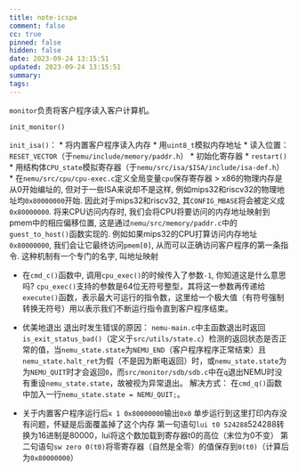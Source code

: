 ```yaml
---
title: note-icspa
comment: false
cc: true
pinned: false
hidden: false
date: 2023-09-24 13:15:51
updated: 2023-09-24 13:15:51
summary:
tags:
---
```


`monitor`负责将客户程序读入客户计算机。

`init_monitor()`

`init_isa()`：
    * 将内置客户程序读入内存
        * 用`uint8_t`模拟内存地址
        * 读入位置：`RESET_VECTOR`（于`nemu/include/memory/paddr.h`）
    * 初始化寄存器
        * `restart()`
        * 用结构体`CPU_state`模拟寄存器（于`nemu/src/isa/$ISA/include/isa-def.h`）
        * 在`nemu/src/cpu/cpu-exec.c`定义全局变量`cpu`保存寄存器
        > x86的物理内存是从0开始编址的, 但对于一些ISA来说却不是这样, 例如mips32和riscv32的物理地址均`0x80000000`开始. 因此对于mips32和riscv32, 其`CONFIG_MBASE`将会被定义成`0x80000000`. 将来CPU访问内存时, 我们会将CPU将要访问的内存地址映射到pmem中的相应偏移位置, 这是通过`nemu/src/memory/paddr.c`中的`guest_to_host()`函数实现的. 例如如果mips32的CPU打算访问内存地址`0x80000000`, 我们会让它最终访问`pmem[0]`, 从而可以正确访问客户程序的第一条指令. 这种机制有一个专门的名字, 叫地址映射

* 在`cmd_c()`函数中, 调用`cpu_exec()`的时候传入了参数`-1`, 你知道这是什么意思吗?
`cpu_exec()`支持的参数是64位无符号整型，其将这一参数再传递给`execute()`函数，表示最大可运行的指令数，这里给一个极大值（有符号强制转换无符号）用以表示我们不断运行指令直到客户程序结束。

* 优美地退出
退出时发生错误的原因：
`nemu-main.c`中主函数退出时返回`is_exit_status_bad()`（定义于`src/utils/state.c`）检测的返回状态是否正常的值，当`nemu_state.state`为`NEMU_END`（客户程序程序正常结束）且`nemu_state.halt_ret`为假（不是因为断电返回）时，或`nemu_state.state`为为`NEMU_QUIT`时才会返回`0`，而`src/monitor/sdb/sdb.c`中在`q`退出NEMU时没有重设`nemu_state.state`，故被视为异常退出。
解决方式：
在`cmd_q()`函数中加入一行`nemu_state.state = NEMU_QUIT;`。

* 关于内置客户程序运行后`x 1 0x80000000`输出`0x0`
单步运行到这里打印内存没有问题，怀疑是后面覆盖掉了这个内存
第一句语句`lui t0 524288`524288转换为16进制是80000，lui将这个数加载到寄存器t0的高位（末位为0不变）
第二句语句`sw zero 0(t0)`将零寄存器（自然是全零）的值保存到`0(t0)`（计算后为`0x80000000`）
